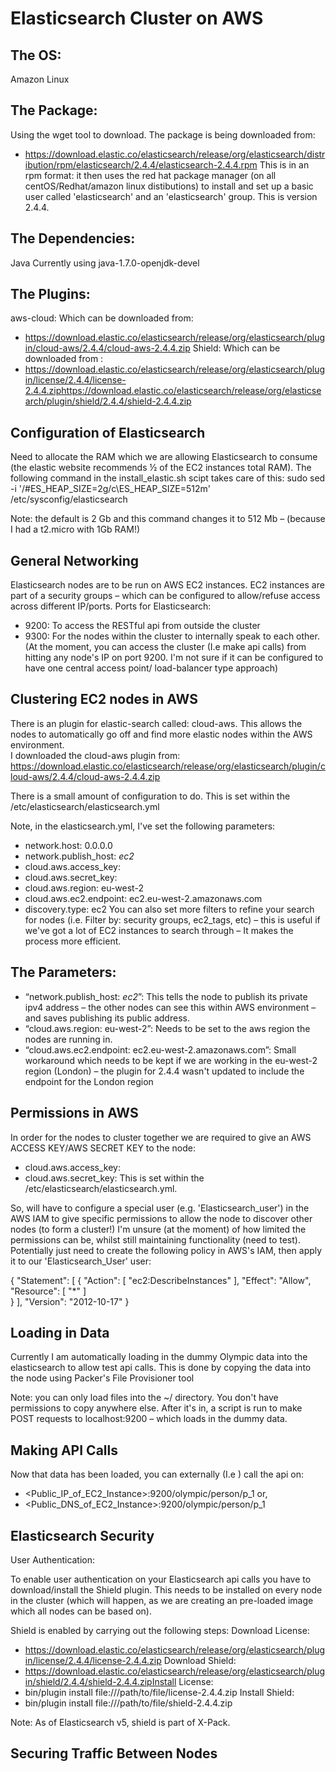 # Elasticsearch Cluster on AWS 
 
 
## The OS:  
Amazon Linux 
 
## The Package: 
Using the wget tool to download. 
The package is being downloaded from: 
- https://download.elastic.co/elasticsearch/release/org/elasticsearch/distribution/rpm/elasticsearch/2.4.4/elasticsearch-2.4.4.rpm 
This is in an rpm format: it then uses the red hat package manager (on all centOS/Redhat/amazon linux distibutions) to install and set up a basic user called 'elasticsearch' and an 'elasticsearch' group. 
This is version 2.4.4. 
 
## The Dependencies:  
Java 
Currently using java-1.7.0-openjdk-devel 

## The Plugins: 
aws-cloud: 
Which can be downloaded from: 
- https://download.elastic.co/elasticsearch/release/org/elasticsearch/plugin/cloud-aws/2.4.4/cloud-aws-2.4.4.zip 
Shield: 
Which can be downloaded from : 
- https://download.elastic.co/elasticsearch/release/org/elasticsearch/plugin/license/2.4.4/license-2.4.4.ziphttps://download.elastic.co/elasticsearch/release/org/elasticsearch/plugin/shield/2.4.4/shield-2.4.4.zip 
 
## Configuration of Elasticsearch 
 
Need to allocate the RAM which we are allowing Elasticsearch to consume (the elastic website recommends ½ of the EC2 instances total RAM). The following command in the install_elastic.sh scipt takes care of this: 
sudo sed -i '/#ES_HEAP_SIZE=2g/c\ES_HEAP_SIZE=512m' /etc/sysconfig/elasticsearch 
 
Note: the default is 2 Gb and this command changes it to 512 Mb – (because I had a t2.micro with 1Gb RAM!) 
 
## General Networking  
Elasticsearch nodes are to be run on AWS EC2 instances. EC2 instances are part of a security groups – which can be configured to allow/refuse access across different IP/ports. 
Ports for Elasticsearch: 
- 9200: To access the RESTful api from outside the cluster 
- 9300: For the nodes within the cluster to internally speak to each other. 
(At the moment, you can access the cluster (I.e make api calls) from hitting any node's IP on port 9200. I'm not sure if it can be configured to have one central access point/ load-balancer type approach) 
 
## Clustering EC2 nodes in AWS 
There is an plugin for elastic-search called: cloud-aws. This allows the nodes to automatically go off and find more elastic nodes within the AWS environment.  
I downloaded the cloud-aws plugin from: 
https://download.elastic.co/elasticsearch/release/org/elasticsearch/plugin/cloud-aws/2.4.4/cloud-aws-2.4.4.zip 
 
There is a small amount of configuration to do. This is set within the /etc/elasticsearch/elasticsearch.yml 
 
Note, in the elasticsearch.yml, I've set the following parameters: 
- network.host: 0.0.0.0 
- network.publish_host: _ec2_ 
- cloud.aws.access_key: <Insert Access Key> 
- cloud.aws.secret_key: <Insert Secret Key> 
- cloud.aws.region: eu-west-2 
- cloud.aws.ec2.endpoint: ec2.eu-west-2.amazonaws.com 
- discovery.type: ec2 
You can also set more filters to refine your search for nodes (i.e. Filter by: security groups, ec2_tags, etc) – this is useful if we've got a lot of EC2 instances to search through – It makes the process more efficient. 

## The Parameters: 
- “network.publish_host: _ec2_”: This tells the node to publish its private ipv4 address – the other nodes can see this within AWS environment – and saves publishing its public address. 
- “cloud.aws.region: eu-west-2”: Needs to be set to the aws region the nodes are running in. 
- “cloud.aws.ec2.endpoint: ec2.eu-west-2.amazonaws.com”: Small workaround which needs to be kept if we are working in the eu-west-2 region (London) – the plugin for 2.4.4 wasn't updated to include the endpoint for the London region  
 
## Permissions in AWS 
In order for the nodes to cluster together we are required to give an AWS ACCESS KEY/AWS SECRET KEY to the node: 
- cloud.aws.access_key: <Insert Access Key> 
- cloud.aws.secret_key: <Insert Secret Key> 
This is set within the /etc/elasticsearch/elasticsearch.yml. 
 
So, will have to configure a special user (e.g. 'Elasticsearch_user') in the AWS IAM to give specific permissions to allow the node to discover other nodes (to form a cluster!) 
I'm unsure (at the moment) of how limited the permissions can be, whilst still maintaining functionality (need to test). 
Potentially just need to create the following policy in AWS's IAM, then apply it to our 'Elasticsearch_User' user: 
 
{ 
    "Statement": [ 
        { 
            "Action": [ 
                "ec2:DescribeInstances" 
            ], 
            "Effect": "Allow", 
            "Resource": [ 
                "*" 
            ]            
        } 
    ], 
    "Version": "2012-10-17" 
} 
 
 
 
 
## Loading in Data 
Currently I am automatically loading in the dummy Olympic data into the elasticsearch to allow test api calls. This is done by copying the data into the node using Packer's File Provisioner tool  
 
Note: you can only load files into the ~/ directory. You don't have permissions to copy anywhere else. 
After it's in, a script is run to make POST requests to localhost:9200 – which loads in the dummy data. 
 
## Making API Calls 
Now that data has been loaded, you can externally (I.e ) call the api on: 
 
- <Public_IP_of_EC2_Instance>:9200/olympic/person/p_1 
or, 
- <Public_DNS_of_EC2_Instance>:9200/olympic/person/p_1 
 
## Elasticsearch Security 
 
User Authentication:
 
To enable user authentication on your Elasticsearch api calls you have to download/install the Shield plugin. This needs to be installed on every node in the cluster (which will happen, as we are creating an pre-loaded image which all nodes can be based on). 
 
Shield is enabled by carrying out the following steps: 
Download License: 
- https://download.elastic.co/elasticsearch/release/org/elasticsearch/plugin/license/2.4.4/license-2.4.4.zip 
Download Shield:   
- https://download.elastic.co/elasticsearch/release/org/elasticsearch/plugin/shield/2.4.4/shield-2.4.4.zipInstall 
License:           
- bin/plugin install file:///path/to/file/license-2.4.4.zip 
Install Shield:    
- bin/plugin install file:///path/to/file/shield-2.4.4.zip 
 
Note: As of Elasticsearch v5, shield is part of X-Pack. 
 
## Securing Traffic Between Nodes
